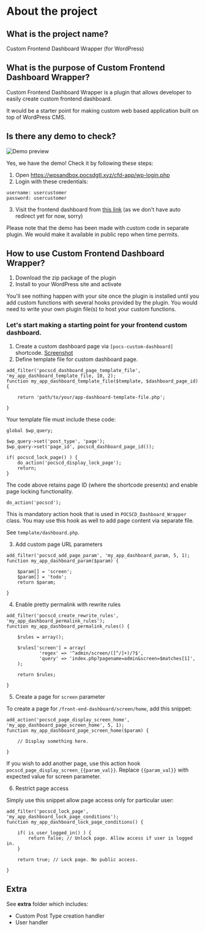 # About the project

## What is the project name?

Custom Frontend Dashboard Wrapper (for WordPress)

## What is the purpose of Custom Frontend Dashboard Wrapper? 

Custom Frontend Dashboard Wrapper is a plugin that allows developer to easily create custom frontend dashboard. 

It would be a starter point for making custom web based application built on top of WordPress CMS.

## Is there any demo to check?

![Demo preview](https://i.snipboard.io/PQziTr.jpg)

Yes, we have the demo! Check it by following these steps:

1. Open https://wpsandbox.pocsdgtl.xyz/cfd-app/wp-login.php
2. Login with these credentials:

```
username: usercustomer
password: usercustomer
```

3. Visit the frontend dashboard from [this link](https://wpsandbox.pocsdgtl.xyz/cfd-app/admin/screen/home) (as we don't have auto redirect yet for now, sorry)

Please note that the demo has been made with custom code in separate plugin. We would make it available in public repo when time permits.

## How to use Custom Frontend Dashboard Wrapper?

1. Download the zip package of the plugin
2. Install to your WordPress site and activate

You'll see nothing happen with your site once the plugin is installed until you add custom functions with several hooks provided by the plugin. You would need to write your own plugin file(s) to host your custom functions. 

### Let's start making a starting point for your frontend custom dashboard. 

1. Create a custom dashboard page via `[pocs-custom-dashboard]` shortcode. [Screenshot](https://i.snipboard.io/4aAVd7.jpg)
2. Define template file for custom dashboard page. 

```
add_filter('pocscd_dashboard_page_template_file', 'my_app_dashboard_template_file, 10, 2);
function my_app_dashboard_template_file($template, $dashboard_page_id) {

    return 'path/to/your/app-dashboard-template-file.php';

}
```

Your template file must include these code:

```
global $wp_query;

$wp_query->set('post_type', 'page');
$wp_query->set('page_id', pocscd_dashboard_page_id());

if( pocscd_lock_page() ) {
	do_action('pocscd_display_lock_page');
	return;
} 
```

The code above retains page ID (where the shortcode presents) and enable page locking functionality.

```
do_action('pocscd'); 
```

This is mandatory action hook that is used in `POCSCD_Dashboard_Wrapper` class. You may use this hook as well to add page content via separate file.

See `template/dashboard.php`.


3. Add custom page URL parameters

```
add_filter('pocscd_add_page_param', 'my_app_dashboard_param, 5, 1);
function my_app_dashboard_param($param) {

    $param[] = 'screen';
    $param[] = 'todo';
    return $param;

}
```

4. Enable pretty permalink with rewrite rules

```
add_filter('pocscd_create_rewrite_rules', 'my_app_dashboard_permalink_rules');
function my_app_dashboard_permalink_rules() {

    $rules = array();
    
    $rules['screen'] = array(
            'regex' => '^admin/screen/([^/]+)/?$',
            'query' => 'index.php?pagename=admin&screen=$matches[1]',                            
    );
    
    return $rules;

}
```

5. Create a page for `screen` parameter

To create a page for `/front-end-dashboard/screen/home`, add this snippet:

```
add_action('pocscd_page_display_screen_home', 'my_app_dashboard_page_screen_home', 5, 1);
function my_app_dashboard_page_screen_home($param) {

    // Display something here.

}
```

If you wish to add another page, use this action hook `pocscd_page_display_screen_{{param_val}}`. Replace `{{param_val}}` with expected value for screen parameter.

6. Restrict page access

Simply use this snippet allow page access only for particular user:

```
add_filter('pocscd_lock_page', 'my_app_dashboard_lock_page_conditions');
function my_app_dashboard_lock_page_conditions() {

    if( is_user_logged_in() ) {
        return false; // Unlock page. Allow access if user is logged in. 
    }
    
    return true; // Lock page. No public access. 

}
```

## Extra

See **extra** folder which includes:

* Custom Post Type creation handler
* User handler